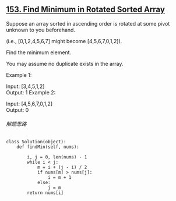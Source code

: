 ## [153. Find Minimum in Rotated Sorted Array](https://leetcode.com/problems/find-minimum-in-rotated-sorted-array/description/)
Suppose an array sorted in ascending order is rotated at some pivot unknown to you beforehand.

(i.e.,  [0,1,2,4,5,6,7] might become  [4,5,6,7,0,1,2]).

Find the minimum element.

You may assume no duplicate exists in the array.

Example 1:

Input: [3,4,5,1,2] </br>
Output: 1
Example 2:

Input: [4,5,6,7,0,1,2]</br>
Output: 0

###### 解题思路
```
class Solution(object):
    def findMin(self, nums):

        i, j = 0, len(nums) - 1
        while i < j:
            m = i + (j - i) / 2
            if nums[m] > nums[j]:
                i = m + 1
            else:
                j = m
        return nums[i]
```